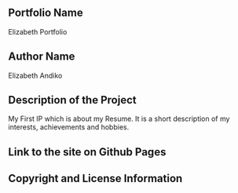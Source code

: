 ## Portfolio Name
Elizabeth Portfolio
## Author Name
Elizabeth Andiko
## Description of the Project
My First IP which is about my Resume. It is a short description of my interests, achievements and hobbies.
## Link to the site on Github Pages

## Copyright and License Information

